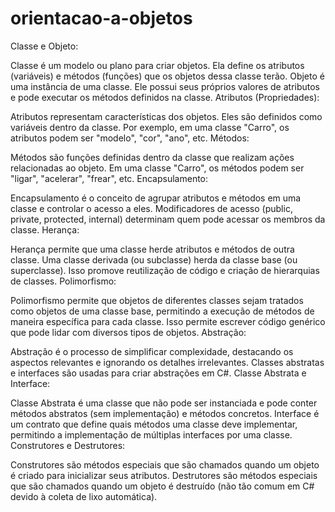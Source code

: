 # orientacao-a-objetos

Classe e Objeto:

Classe é um modelo ou plano para criar objetos. Ela define os atributos (variáveis) e métodos (funções) que os objetos dessa classe terão.
Objeto é uma instância de uma classe. Ele possui seus próprios valores de atributos e pode executar os métodos definidos na classe.
Atributos (Propriedades):

Atributos representam características dos objetos. Eles são definidos como variáveis dentro da classe.
Por exemplo, em uma classe "Carro", os atributos podem ser "modelo", "cor", "ano", etc.
Métodos:

Métodos são funções definidas dentro da classe que realizam ações relacionadas ao objeto.
Em uma classe "Carro", os métodos podem ser "ligar", "acelerar", "frear", etc.
Encapsulamento:

Encapsulamento é o conceito de agrupar atributos e métodos em uma classe e controlar o acesso a eles.
Modificadores de acesso (public, private, protected, internal) determinam quem pode acessar os membros da classe.
Herança:

Herança permite que uma classe herde atributos e métodos de outra classe.
Uma classe derivada (ou subclasse) herda da classe base (ou superclasse).
Isso promove reutilização de código e criação de hierarquias de classes.
Polimorfismo:

Polimorfismo permite que objetos de diferentes classes sejam tratados como objetos de uma classe base, permitindo a execução de métodos de maneira específica para cada classe.
Isso permite escrever código genérico que pode lidar com diversos tipos de objetos.
Abstração:

Abstração é o processo de simplificar complexidade, destacando os aspectos relevantes e ignorando os detalhes irrelevantes.
Classes abstratas e interfaces são usadas para criar abstrações em C#.
Classe Abstrata e Interface:

Classe Abstrata é uma classe que não pode ser instanciada e pode conter métodos abstratos (sem implementação) e métodos concretos.
Interface é um contrato que define quais métodos uma classe deve implementar, permitindo a implementação de múltiplas interfaces por uma classe.
Construtores e Destrutores:

Construtores são métodos especiais que são chamados quando um objeto é criado para inicializar seus atributos.
Destrutores são métodos especiais que são chamados quando um objeto é destruído (não tão comum em C# devido à coleta de lixo automática).
